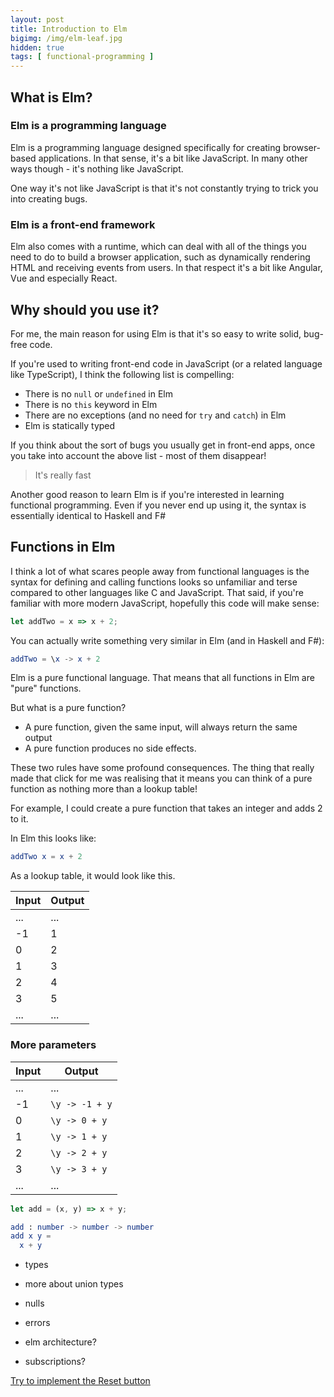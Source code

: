 ```yaml
---
layout: post
title: Introduction to Elm
bigimg: /img/elm-leaf.jpg
hidden: true
tags: [ functional-programming ]
---
```


## What is Elm?

### Elm is a programming language

Elm is a programming language designed specifically for creating browser-based applications. In that sense, it's a bit like JavaScript. In many other ways though - it's nothing like JavaScript. 

One way it's not like JavaScript is that it's not constantly trying to trick you into creating bugs.

### Elm is a front-end framework

Elm also comes with a runtime, which can deal with all of the things you need to do to build a browser application, such as dynamically rendering HTML and receiving events from users. In that respect it's a bit like Angular, Vue and especially React.

## Why should you use it?

For me, the main reason for using Elm is that it's so easy to write solid, bug-free code.

If you're used to writing front-end code in JavaScript (or a related language like TypeScript), I think the following list is compelling:

* There is no `null` or `undefined` in Elm
* There is no `this` keyword in Elm
* There are no exceptions (and no need for `try` and `catch`) in Elm
* Elm is statically typed

If you think about the sort of bugs you usually get in front-end apps, once you take into account the above list - most of them disappear!

> It's really fast

Another good reason to learn Elm is if you're interested in learning functional programming. Even if you never end up using it, the syntax is essentially identical to Haskell and F#

## Functions in Elm

I think a lot of what scares people away from functional languages is the syntax for defining and calling functions looks so unfamiliar and terse compared to other languages like C and JavaScript. That said, if you're familiar with more modern JavaScript, hopefully this code will make sense:

```javascript
let addTwo = x => x + 2;
```
You can actually write something very similar in Elm (and in Haskell and F#):

```elm
addTwo = \x -> x + 2
```

Elm is a pure functional language. That means that all functions in Elm are "pure" functions. 

But what is a pure function?

* A pure function, given the same input, will always return the same output
* A pure function produces no side effects.

These two rules have some profound consequences. The thing that really made that click for me was realising that it means you can think of a pure function as nothing more than a lookup table!

For example, I could create a pure function that takes an integer and adds 2 to it.

In Elm this looks like:

```elm
addTwo x = x + 2
```

As a lookup table, it would look like this.

| Input | Output |
| ----- | ------ |
| ...   | ...    |
| -1    | 1      |
| 0     | 2      |
| 1     | 3      |
| 2     | 4      |
| 3     | 5      |
| ...   | ...    |

### More parameters

| Input | Output |
| ----- | ------ |
| ...   | ...    |
| -1    | `\y -> -1 + y` |
| 0     | `\y -> 0 + y` |
| 1     | `\y -> 1 + y` |
| 2     | `\y -> 2 + y` |
| 3     | `\y -> 3 + y` |
| ...   | ...    |



```javascript
let add = (x, y) => x + y;
```

```elm
add : number -> number -> number
add x y = 
  x + y
```

- types

- more about union types
- nulls
- errors

- elm architecture?
- subscriptions?

[Try to implement the Reset button](https://ellie-app.com/b3DHf8863a1/0)

